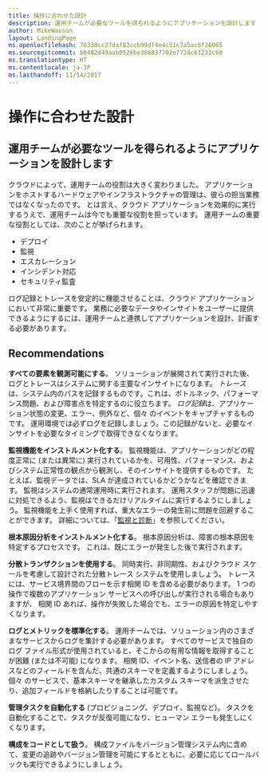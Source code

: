 ```yaml
---
title: 操作に合わせた設計
description: 運用チームが必要なツールを得られるようにアプリケーションを設計します
author: MikeWasson
layout: LandingPage
ms.openlocfilehash: 76338cc27daf82ccb99df4e4c51c7a5ac6f26065
ms.sourcegitcommit: b0482d49aab0526be386837702e7724c61232c60
ms.translationtype: HT
ms.contentlocale: ja-JP
ms.lasthandoff: 11/14/2017
---
```

# <a name="design-for-operations"></a>操作に合わせた設計

## <a name="design-an-application-so-that-the-operations-team-has-the-tools-they-need"></a>運用チームが必要なツールを得られるようにアプリケーションを設計します

クラウドによって、運用チームの役割は大きく変わりました。 アプリケーションをホストするハードウェアやインフラストラクチャの管理は、彼らの担当業務ではなくなったのです。  とは言え、クラウド アプリケーションを効果的に実行するうえで、運用チームは今でも重要な役割を担っています。 運用チームの重要な役割としては、次のことが挙げられます。

- デプロイ
- 監視
- エスカレーション
- インシデント対応
- セキュリティ監査

ログ記録とトレースを安定的に機能させることは、クラウド アプリケーションにおいて非常に重要です。 業務に必要なデータやインサイトをユーザーに提供できるようにするには、運用チームと連携してアプリケーションを設計、計画する必要があります。  <!-- to do: Link to DevOps checklist -->

## <a name="recommendations"></a>Recommendations

**すべての要素を観測可能にする**。 ソリューションが展開されて実行された後、ログとトレースはシステムに関する主要なインサイトになります。 *トレース*は、システム内のパスを記録するものです。これは、ボトルネック、パフォーマンス問題、および障害点を特定するのに役立ちます。 *ログ記録*は、アプリケーション状態の変更、エラー、例外など、個々 のイベントをキャプチャするものです。 運用環境では必ずログを記録しましょう。この記録がないと、必要なインサイトを必要なタイミングで取得できなくなります。

**監視機能をインストルメント化する**。 監視機能は、アプリケーションがどの程度正常に (または異常に) 実行されているかを、可用性、パフォーマンス、およびシステム正常性の観点から観測し、そのインサイトを提供するものです。 たとえば、監視データでは、SLA が達成されているかどうかなどを確認できます。 監視はシステムの通常運用時に実行されます。 運用スタッフが問題に迅速に対処できるよう、監視はできるだけリアルタイムに実行するようにしましょう。 監視機能を上手く使用すれば、重大なエラーの発生前に問題を回避することができます。 詳細については、「[監視と診断][monitoring]」を参照してください。

**根本原因分析をインストルメント化する**。 根本原因分析は、障害の根本原因を特定するプロセスです。 これは、既にエラーが発生した後で実行されます。 

**分散トランザクションを使用する**。 同時実行、非同期性、およびクラウド スケールを考慮して設計された分散トレース システムを使用しましょう。 トレースには、サービス境界間のフローを示す相関 ID を含める必要があります。 1 つの操作で複数のアプリケーション サービスへの呼び出しが実行される場合もありますが、 相関 ID あれば、操作が失敗した場合でも、エラーの原因を特定しやすくなります。 

**ログとメトリックを標準化する**。 運用チームでは、ソリューション内のさまざまなサービスからログを集計する必要があります。 すべてのサービスで独自のログ ファイル形式が使用されていると、そこからの有用な情報を取得することが困難 (または不可能) になります。 相関 ID、イベント名、送信者の IP アドレスなどのフィールドを含んだ、共通のスキーマを定義するようにしましょう。 個々 のサービスで、基本スキーマを継承したカスタム スキーマを派生させたり、追加フィールドを格納したりすることは可能です。

**管理タスクを自動化する** (プロビジョニング、デプロイ、監視など)。 タスクを自動化することで、タスクが反復可能になり、ヒューマン エラーも発生しにくくなります。 

**構成をコードとして扱う**。 構成ファイルをバージョン管理システム内に含めて、変更の追跡やバージョン管理を可能にするとともに、必要に応じてロールバックも実行できるようにしましょう。 


<!-- links -->

[monitoring]: ../../best-practices/monitoring.md


